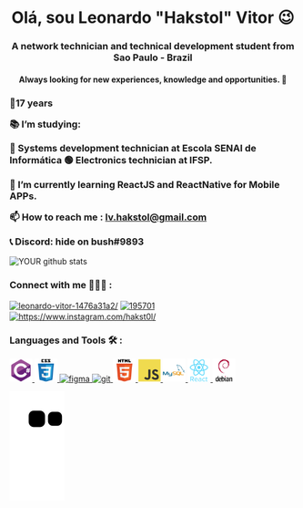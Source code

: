 <h1 align="center">Olá, sou Leonardo "Hakstol" Vitor 😉</h1>

<h3 align="center">A network technician and technical development student from  Sao Paulo - Brazil </h3>

<h4 align="center" >Always looking for new experiences, knowledge and opportunities. 📌</h4>

<h3 align="left">

🎉17 years
 
📚 I’m studying:

🔴 Systems development technician at Escola SENAI de Informática 
🟢 Electronics technician at IFSP.

🌱 I’m currently learning ReactJS and ReactNative for Mobile APPs.

📫 How to reach me : lv.hakstol@gmail.com
 
📞 Discord: hide on bush#9893
</h3>

![YOUR github stats](https://github-readme-stats.vercel.app/api?username=hakstol)

<h3 align="left">Connect with me 👨🏻‍💻 :</h3>
<p align="left">
<a href="https://www.linkedin.com/in/leonardo-vitor-1476a31a2/" target="blank"><img align="center" src="https://raw.githubusercontent.com/rahuldkjain/github-profile-readme-generator/master/src/images/icons/Social/linked-in-alt.svg" alt="leonardo-vitor-1476a31a2/" height="30" width="40" /></a>
<a href="https://pt.stackoverflow.com/users/195701/leonardo-vitor" target="blank"><img align="center" src="https://raw.githubusercontent.com/rahuldkjain/github-profile-readme-generator/master/src/images/icons/Social/stack-overflow.svg" alt="195701" height="30" width="40" /></a>
 <a href="https://www.instagram.com/hakst0l/" target="blank"><img align="center" src="https://raw.githubusercontent.com/rahuldkjain/github-profile-readme-generator/master/src/images/icons/Social/instagram.svg" alt="https://www.instagram.com/hakst0l/" height="30" width="40" /></a>
 
 <h3 align="left">Languages and Tools 🛠️ :</h3>
 <a href="https://www.w3schools.com/cs/" target="_blank"> <img src="https://raw.githubusercontent.com/devicons/devicon/master/icons/csharp/csharp-original.svg" alt="csharp"  width="40" height="40"/> </a> <a href="https://www.w3schools.com/css/" target="_blank"> <img src="https://raw.githubusercontent.com/devicons/devicon/master/icons/css3/css3-original-wordmark.svg" alt="css3" width="40" height="40"/> </a> <a href="https://www.figma.com/" target="_blank"> <img src="https://www.vectorlogo.zone/logos/figma/figma-icon.svg"  alt="figma" width="40" height="40"/> </a> <a href="https://git-scm.com/" target="_blank"> <img src="https://www.vectorlogo.zone/logos/git-scm/git-scm-icon.svg" alt="git"  width="40" height="40"/> </a> <a href="https://www.w3.org/html/" target="_blank"> <img src="https://raw.githubusercontent.com/devicons/devicon/master/icons/html5/html5-original-wordmark.svg" alt="html5" width="40" height="40"/> </a> <a href="https://developer.mozilla.org/en-US/docs/Web/JavaScript" target="_blank"> <img  src="https://raw.githubusercontent.com/devicons/devicon/master/icons/javascript/javascript-original.svg" alt="javascript" width="40" height="40"/> </a> <a  href="https://www.mysql.com/" target="_blank"> <img src="https://raw.githubusercontent.com/devicons/devicon/master/icons/mysql/mysql-original-wordmark.svg" alt="mysql" width="40"  height="40"/>  </a> <a  href="https://pt-br.reactjs.org/" target="_blank"> <img src="https://github.com/devicons/devicon/blob/master/icons/react/react-original-wordmark.svg" alt="react" width="40"  height="40"/>  </a> </a> <a  href="https://www.debian.org/index.pt.html" target="_blank"> <img src="https://github.com/devicons/devicon/blob/master/icons/debian/debian-original-wordmark.svg" alt="react" width="40"  height="40"/>  </a> </p>
 
 ![Snake animation](https://github.com/rafaballerini/rafaballerini/blob/output/github-contribution-grid-snake.svg)
